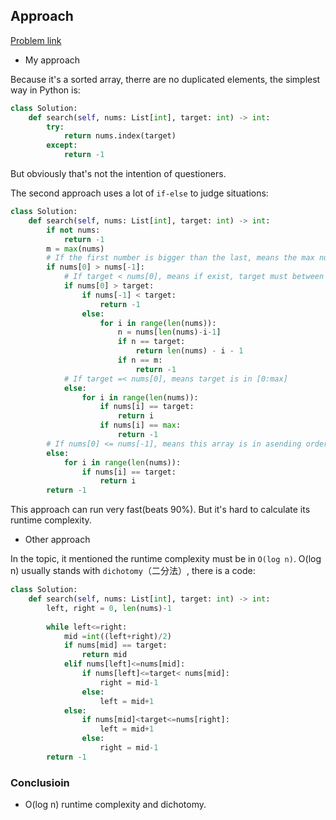 ## Approach

[Problem link](https://leetcode.com/problems/search-in-rotated-sorted-array/)

- My approach

Because it's a sorted array, therre are no duplicated elements, the simplest way in Python is:
```python
class Solution:
    def search(self, nums: List[int], target: int) -> int:
        try:
            return nums.index(target)
        except:
            return -1
```

But obviously that's not the intention of questioners.

The second approach uses a lot of `if-else` to judge situations:
```python
class Solution:
    def search(self, nums: List[int], target: int) -> int:
        if not nums:
            return -1
        m = max(nums)
        # If the first number is bigger than the last, means the max number is in middle
        if nums[0] > nums[-1]:
            # If target < nums[0], means if exist, target must between max anf the last number ([max:-1])
            if nums[0] > target:
                if nums[-1] < target:
                    return -1
                else:
                    for i in range(len(nums)):
                        n = nums[len(nums)-i-1]
                        if n == target:
                            return len(nums) - i - 1
                        if n == m:
                            return -1
            # If target =< nums[0], means target is in [0:max]
            else:
                for i in range(len(nums)):
                    if nums[i] == target:
                        return i
                    if nums[i] == max:
                        return -1
        # If nums[0] <= nums[-1], means this array is in asending order, just traverse it
        else:
            for i in range(len(nums)):
                if nums[i] == target:
                    return i
        return -1
```

This approach can run very fast(beats 90%). But it's hard to calculate its runtime complexity.

- Other approach

In the topic, it mentioned the runtime complexity must be in `O(log n)`. O(log n) usually stands with `dichotomy`（二分法）, 
there is a code:
```python
class Solution:
    def search(self, nums: List[int], target: int) -> int:
        left, right = 0, len(nums)-1
        
        while left<=right:
            mid =int((left+right)/2)
            if nums[mid] == target:
                return mid
            elif nums[left]<=nums[mid]:
                if nums[left]<=target< nums[mid]:
                    right = mid-1
                else:
                    left = mid+1
            else:
                if nums[mid]<target<=nums[right]:
                    left = mid+1
                else:
                    right = mid-1
        return -1
```

### Conclusioin

- O(log n) runtime complexity and dichotomy.
